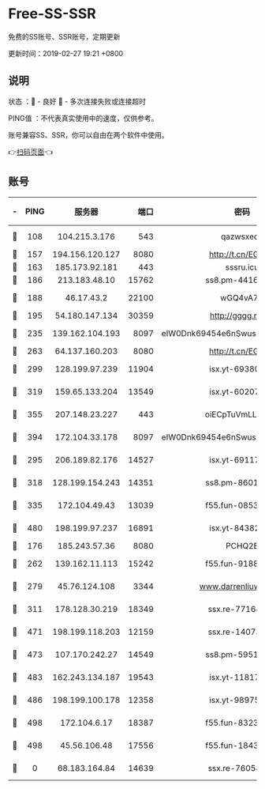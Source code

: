 # Free-SS-SSR

免费的SS账号、SSR账号，定期更新

更新时间：2019-02-27 19:21 +0800

## 说明

状态     ：🙂 - 良好 🙁 - 多次连接失败或连接超时

PING值   ：不代表真实使用中的速度，仅供参考。

账号兼容SS、SSR，你可以自由在两个软件中使用。

👉[扫码页面](https://liesauer.github.io/free-ss-ssr.github.io/)👈

## 账号

|-|PING|服务器|端口|密码|加密方式|区域|
|:----:|:----:|:-----:|-----:|:----:|:----:|:----:|
|🙂|108|104.215.3.176|543|qazwsxedc|aes-256-gcm|JP|
|🙂|157|194.156.120.127|8080|http://t.cn/EGJIyrl|rc4-md5|RU|
|🙂|163|185.173.92.181|443|sssru.icu|rc4-md5|RU|
|🙂|186|213.183.48.10|15762|ss8.pm-44164718|rc4-md5|RU|
|🙂|188|46.17.43.2|22100|wGQ4vA7D|aes-256-gcm|RU|
|🙂|195|54.180.147.134|30359|http://gggg.rocks|chacha20|KR|
|🙂|235|139.162.104.193|8097|eIW0Dnk69454e6nSwuspv9DmS201tQ0D|aes-256-cfb|JP|
|🙂|263|64.137.160.203|8080|http://t.cn/EGJIyrl|rc4-md5|CA|
|🙂|299|128.199.97.239|11904|isx.yt-69380692|aes-256-cfb|SG|
|🙂|319|159.65.133.204|13549|isx.yt-60207072|aes-256-cfb|SG|
|🙂|355|207.148.23.227|443|oiECpTuVmLLxk4Ts|aes-256-cfb|US|
|🙂|394|172.104.33.178|8097|eIW0Dnk69454e6nSwuspv9DmS201tQ0D|aes-256-cfb|SG|
|🙂|295|206.189.82.176|14527|isx.yt-69117684|aes-256-cfb|SG|
|🙂|318|128.199.154.243|14351|ss8.pm-86017708|aes-256-cfb|SG|
|🙂|335|172.104.49.43|13039|f55.fun-08537634|aes-256-cfb|SG|
|🙂|480|198.199.97.237|16891|isx.yt-84382608|aes-256-cfb|US|
|🙁|176|185.243.57.36|8080|PCHQ2E|rc4-md5|US|
|🙁|262|139.162.11.113|15242|f55.fun-91886429|aes-256-cfb|SG|
|🙁|279|45.76.124.108|3344|www.darrenliuwei.com|aes-256-cfb|AU|
|🙁|311|178.128.30.219|18349|ssx.re-77164878|aes-256-cfb|SG|
|🙁|471|198.199.118.203|12159|ssx.re-14073508|aes-256-cfb|US|
|🙁|473|107.170.242.27|14549|ss8.pm-59512535|aes-256-cfb|US|
|🙁|483|162.243.134.187|19543|isx.yt-11817529|aes-256-cfb|US|
|🙁|486|198.199.100.178|12358|isx.yt-98975668|aes-256-cfb|US|
|🙁|498|172.104.6.17|18387|f55.fun-83237856|aes-256-cfb|US|
|🙁|498|45.56.106.48|17556|f55.fun-18434064|aes-256-cfb|US|
|🙁|0|68.183.164.84|14639|ssx.re-76058671|aes-256-cfb|US|
